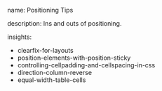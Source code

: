 name: Positioning Tips

description: Ins and outs of positioning. 

insights:
  - clearfix-for-layouts
  - position-elements-with-position-sticky
  - controlling-cellpadding-and-cellspacing-in-css
  - direction-column-reverse
  - equal-width-table-cells

